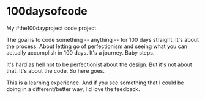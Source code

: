 # 100daysofcode
My #the100dayproject code project. 

The goal is to code something -- anything -- for 100 days straight. It's about the process. About letting go of perfectionism and seeing what you can actually accomplish in 100 days. It's a journey. Baby steps. 

It's hard as hell not to be perfectionist about the design. But it's not about that. It's about the code. So here goes.

This is a learning experience. And if you see something that I could be doing in a different/better way, I'd love the feedback. 

